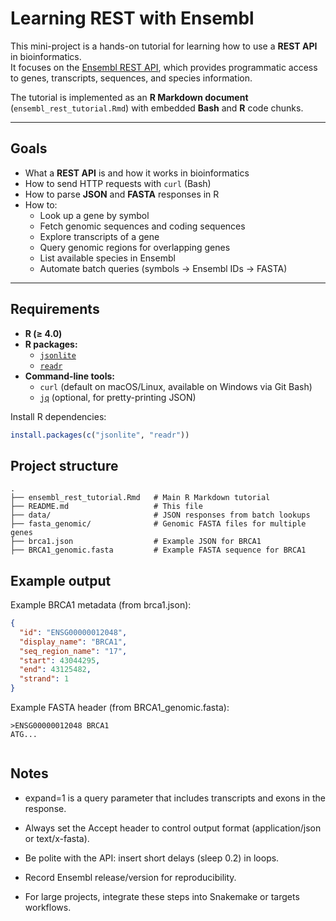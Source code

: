 # Learning REST with Ensembl

This mini-project is a hands-on tutorial for learning how to use a **REST API** in bioinformatics.  
It focuses on the [Ensembl REST API](https://rest.ensembl.org/), which provides programmatic access to genes, transcripts, sequences, and species information.

The tutorial is implemented as an **R Markdown document** (`ensembl_rest_tutorial.Rmd`) with embedded **Bash** and **R** code chunks.

---

## Goals

- What a **REST API** is and how it works in bioinformatics
- How to send HTTP requests with `curl` (Bash)
- How to parse **JSON** and **FASTA** responses in R
- How to:
  - Look up a gene by symbol
  - Fetch genomic sequences and coding sequences
  - Explore transcripts of a gene
  - Query genomic regions for overlapping genes
  - List available species in Ensembl
  - Automate batch queries (symbols → Ensembl IDs → FASTA)

---

## Requirements

- **R (≥ 4.0)**
- **R packages:**
  - [`jsonlite`](https://cran.r-project.org/package=jsonlite)
  - [`readr`](https://cran.r-project.org/package=readr)
- **Command-line tools:**
  - `curl` (default on macOS/Linux, available on Windows via Git Bash)
  - [`jq`](https://stedolan.github.io/jq/) (optional, for pretty-printing JSON)

Install R dependencies:

```r
install.packages(c("jsonlite", "readr"))
```

## Project structure

```
.
├── ensembl_rest_tutorial.Rmd   # Main R Markdown tutorial
├── README.md                   # This file
├── data/                       # JSON responses from batch lookups
├── fasta_genomic/              # Genomic FASTA files for multiple genes
├── brca1.json                  # Example JSON for BRCA1
├── BRCA1_genomic.fasta         # Example FASTA sequence for BRCA1

```

## Example output

Example BRCA1 metadata (from brca1.json):

```json
{
  "id": "ENSG00000012048",
  "display_name": "BRCA1",
  "seq_region_name": "17",
  "start": 43044295,
  "end": 43125482,
  "strand": 1
}


```

Example FASTA header (from BRCA1_genomic.fasta):

```{shell}
>ENSG00000012048 BRCA1
ATG...


```

## Notes


- expand=1 is a query parameter that includes transcripts and exons in the response.

- Always set the Accept header to control output format (application/json or text/x-fasta).

- Be polite with the API: insert short delays (sleep 0.2) in loops.

- Record Ensembl release/version for reproducibility.

- For large projects, integrate these steps into Snakemake or targets workflows.



